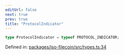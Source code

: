 ```yaml
---
editUrl: false
next: true
prev: true
title: "ProtocolIndicator"
---
```


```ts
type ProtocolIndicator = typeof PROTOCOL_INDICATOR;
```

Defined in: [packages/iso-filecoin/src/types.ts:34](https://github.com/hugomrdias/filecoin/blob/785c3411e0df74cabd3b2718e9d4a52c466ba914/packages/iso-filecoin/src/types.ts#L34)
